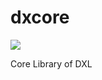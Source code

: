 # dxcore
<a href="https://teamcity.tek-pi.com/viewType.html?buildTypeId=Dxcore_Build&guest=1">
<img src="https://teamcity.tek-pi.com/app/rest/builds/buildType:(id:Dxcore_Build)/statusIcon"/>
</a>

Core Library of DXL

